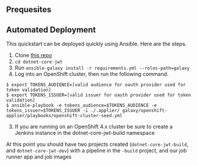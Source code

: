 ## Prequesites



## Automated Deployment

This quickstart can be deployed quickly using Ansible. Here are the steps.

1. Clone [this repo](https://github.com/cloudfirst-dev/dotnet-core-jwt)
2. `cd dotnet-core-jwt`
3. Run `ansible-galaxy install -r requirements.yml --roles-path=galaxy`
2. Log into an OpenShift cluster, then run the following command.
```
$ export TOKENS_AUDIENCE=[valid audience for oauth provider used for token validation]
$ export TOKENS_ISSUER=[valid issuer for oauth provider used for token validation]
$ ansible-playbook -e tokens_audience=$TOKENS_AUDIENCE -e tokens_issuer=$TOKENS_ISSUER -i ./.applier/ galaxy/openshift-applier/playbooks/openshift-cluster-seed.yml
```
3. If you are running on an OpenShift 4.x cluster be sure to create a Jenkins instance in the dotnet-core-jwt-build namespace

At this point you should have two projects created (`dotnet-core-jwt-build`, and `dotnet-core-jwt-dev`) with a pipeline in the `-build` project, and our job runner app and job images
